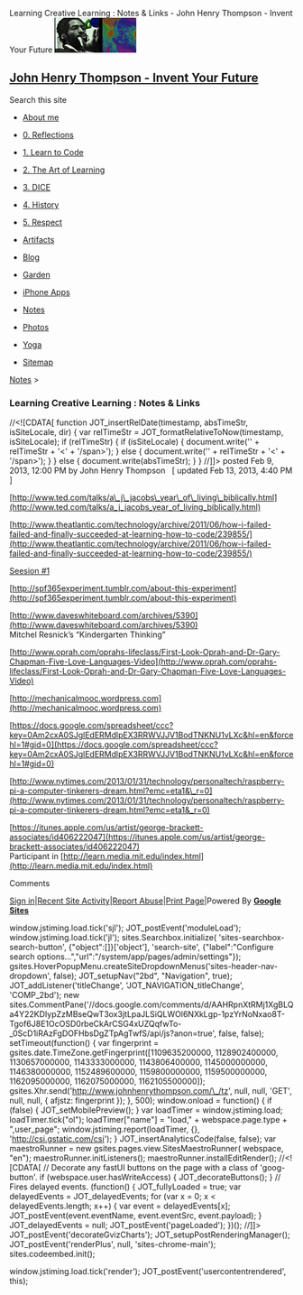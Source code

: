 Learning Creative Learning : Notes & Links - John Henry Thompson - Invent Your Future [![John Henry Thompson - Invent Your Future](../_/rsrc/1329567069254/config/customLogo.gif-revision=6.png)](../index.html)

[John Henry Thompson - Invent Your Future](../index.html)
---------------------------------------------------------

Search this site

*   [About me](../home.html)
    
*   [0\. Reflections](../0-refections-on-learning.html)
    
*   [1\. Learn to Code](../learning-to-program.html)
    
*   [2\. The Art of Learning](../the-art-of-learning.html)
    
*   [3\. DICE](../3-dice.html)
    
*   [4\. History](../4-history.html)
    
*   [5\. Respect](../heros.html)
    
*   [Artifacts](../artifacts.html)
    
*   [Blog](../z-blog-1.html)
    
*   [Garden](../4-garden.html)
    
*   [iPhone Apps](../iphone-apps.html)
    
*   [Notes](../notes.html)
    
*   [Photos](../family.html)
    
*   [Yoga](../yoga.html)
    
*   [Sitemap](../system/app/pages/sitemap/hierarchy.html)
    

[Notes](../notes.html)‎ > ‎

### Learning Creative Learning : Notes & Links

//<!\[CDATA\[ function JOT\_insertRelDate(timestamp, absTimeStr, isSiteLocale, dir) { var relTimeStr = JOT\_formatRelativeToNow(timestamp, isSiteLocale); if (relTimeStr) { if (isSiteLocale) { document.write('<span timestamp="' + timestamp + '" issitelocale="' + isSiteLocale + '" title="' + absTimeStr + '" dir="' + dir + '">' + relTimeStr + '<' + '/span>'); } else { document.write('<span timestamp="' + timestamp + '" title="' + absTimeStr + '" dir="' + dir + '">' + relTimeStr + '<' + '/span>'); } } else { document.write(absTimeStr); } } //\]\]> posted Feb 9, 2013, 12:00 PM by John Henry Thompson   \[ updated Feb 13, 2013, 4:40 PM \]

[http://www.ted.com/talks/a\_j\_jacobs\_year\_of\_living\_biblically.html](http://www.ted.com/talks/a_j_jacobs_year_of_living_biblically.html)

  

[http://www.theatlantic.com/technology/archive/2011/06/how-i-failed-failed-and-finally-succeeded-at-learning-how-to-code/239855/](http://www.theatlantic.com/technology/archive/2011/06/how-i-failed-failed-and-finally-succeeded-at-learning-how-to-code/239855/)

  

[Seesion #1](https://www.youtube.com/watch?feature=player_embedded&v=QlQK5slr8O8#!)

  

[http://spf365experiment.tumblr.com/about-this-experiment](http://spf365experiment.tumblr.com/about-this-experiment)

  
[http://www.daveswhiteboard.com/archives/5390](http://www.daveswhiteboard.com/archives/5390)  
Mitchel Resnick’s “Kindergarten Thinking”  
  
[http://www.oprah.com/oprahs-lifeclass/First-Look-Oprah-and-Dr-Gary-Chapman-Five-Love-Languages-Video](http://www.oprah.com/oprahs-lifeclass/First-Look-Oprah-and-Dr-Gary-Chapman-Five-Love-Languages-Video)  
  
[http://mechanicalmooc.wordpress.com](http://mechanicalmooc.wordpress.com)  
  
[https://docs.google.com/spreadsheet/ccc?key=0Am2cxA0SJglEdERMdlpEX3RRWVJJV1BodTNKNU1vLXc&hl=en&forcehl=1#gid=0](https://docs.google.com/spreadsheet/ccc?key=0Am2cxA0SJglEdERMdlpEX3RRWVJJV1BodTNKNU1vLXc&hl=en&forcehl=1#gid=0)  
  
[http://www.nytimes.com/2013/01/31/technology/personaltech/raspberry-pi-a-computer-tinkerers-dream.html?emc=eta1&\_r=0](http://www.nytimes.com/2013/01/31/technology/personaltech/raspberry-pi-a-computer-tinkerers-dream.html?emc=eta1&_r=0)  
  
[https://itunes.apple.com/us/artist/george-brackett-associates/id406222047](https://itunes.apple.com/us/artist/george-brackett-associates/id406222047)  
Participant in [http://learn.media.mit.edu/index.html](http://learn.media.mit.edu/index.html)  
  
  

Comments

[Sign in](https://accounts.google.com/ServiceLogin?continue=http://sites.google.com/a/johnhenrythompson.com/jht/notes/learningcreativelearningreadings&service=jotspot)|[Recent Site Activity](../system/app/pages/recentChanges.html)|[Report Abuse](http://sites.google.com/a/johnhenrythompson.com/jht/system/app/pages/reportAbuse)|[Print Page](javascript:;)|Powered By **[Google Sites](http://sites.google.com/site)**

window.jstiming.load.tick('sjl'); JOT\_postEvent('moduleLoad'); window.jstiming.load.tick('jl'); sites.Searchbox.initialize( 'sites-searchbox-search-button', {"object":\[\]}\['object'\], 'search-site', {"label":"Configure search options...","url":"/system/app/pages/admin/settings"}); gsites.HoverPopupMenu.createSiteDropdownMenus('sites-header-nav-dropdown', false); JOT\_setupNav("2bd", "Navigation", true); JOT\_addListener('titleChange', 'JOT\_NAVIGATION\_titleChange', 'COMP\_2bd'); new sites.CommentPane('//docs.google.com/comments/d/AAHRpnXtRMj1XgBLQa4Y22KDIypZzMBseQwT3ox3jtLpaJLSiQLWOl6NXkLgp-1pzYrNoNxao8T-Tgof6J8E1OcOSD0rbeCkArCSG4xUZQqfwTo-\_0ScD1iRAzFgDOFHbsDgZTpAgTwfS/api/js?anon=true', false, false); setTimeout(function() { var fingerprint = gsites.date.TimeZone.getFingerprint(\[1109635200000, 1128902400000, 1130657000000, 1143333000000, 1143806400000, 1145000000000, 1146380000000, 1152489600000, 1159800000000, 1159500000000, 1162095000000, 1162075000000, 1162105500000\]); gsites.Xhr.send('http://www.johnhenrythompson.com/\_/tz', null, null, 'GET', null, null, { afjstz: fingerprint }); }, 500); window.onload = function() { if (false) { JOT\_setMobilePreview(); } var loadTimer = window.jstiming.load; loadTimer.tick("ol"); loadTimer\["name"\] = "load," + webspace.page.type + ",user\_page"; window.jstiming.report(loadTimer, {}, 'http://csi.gstatic.com/csi'); } JOT\_insertAnalyticsCode(false, false); var maestroRunner = new gsites.pages.view.SitesMaestroRunner( webspace, "en"); maestroRunner.initListeners(); maestroRunner.installEditRender(); //<!\[CDATA\[ // Decorate any fastUI buttons on the page with a class of 'goog-button'. if (webspace.user.hasWriteAccess) { JOT\_decorateButtons(); } // Fires delayed events. (function() { JOT\_fullyLoaded = true; var delayedEvents = JOT\_delayedEvents; for (var x = 0; x < delayedEvents.length; x++) { var event = delayedEvents\[x\]; JOT\_postEvent(event.eventName, event.eventSrc, event.payload); } JOT\_delayedEvents = null; JOT\_postEvent('pageLoaded'); })(); //\]\]> JOT\_postEvent('decorateGvizCharts'); JOT\_setupPostRenderingManager(); JOT\_postEvent('renderPlus', null, 'sites-chrome-main'); sites.codeembed.init();

window.jstiming.load.tick('render'); JOT\_postEvent('usercontentrendered', this);